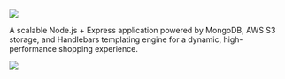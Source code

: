 <img src="https://capsule-render.vercel.app/api?type=waving&height=150&color=gradient&text=ChronoRoyale-E-Commerce-WebApp&descAlign=0&descAlignY=6&section=header&fontSize=40">

A scalable Node.js + Express application powered by MongoDB, AWS S3 storage, and Handlebars templating engine for a dynamic, high-performance shopping experience.

<img src="https://capsule-render.vercel.app/api?type=waving&height=150&color=gradient&text=Thank%20You%20for%20Vistitng&descAlign=0&descAlignY=6&section=footer&fontSize=40&fontAlign=50&fontAlignY=75">
